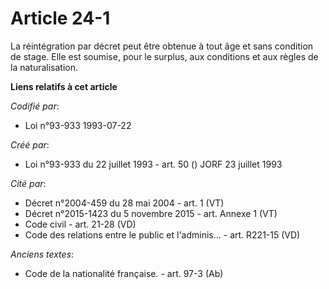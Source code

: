 # Article 24-1

La réintégration par décret peut être obtenue à tout âge et sans condition de stage. Elle est soumise, pour le surplus, aux
conditions et aux règles de la naturalisation.

**Liens relatifs à cet article**

_Codifié par_:

  - Loi n°93-933 1993-07-22

_Créé par_:

  - Loi n°93-933 du 22 juillet 1993 - art. 50 () JORF 23 juillet 1993

_Cité par_:

  - Décret n°2004-459 du 28 mai 2004 - art. 1 (VT)
  - Décret n°2015-1423 du 5 novembre 2015 - art. Annexe 1 (VT)
  - Code civil - art. 21-28 (VD)
  - Code des relations entre le public et l'adminis... - art. R221-15 (VD)

_Anciens textes_:

  - Code de la nationalité française. - art. 97-3 (Ab)
